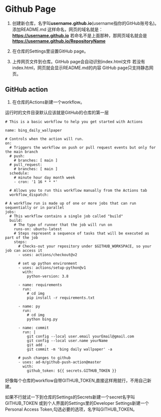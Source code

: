# Github Page

1. 创建新仓库，名字叫**username.github.io**(username指你的GitHub账号名)。添加README.md
这样命名，网页的域名就是：**https://username.github.io**
若命名不是上面那种，那网页域名就会是**https://username.github.io/RepositoryName**



2. 在仓库的Settings里设置GitHub page。



3. 上传网页文件到仓库。GitHub page会自动识别index.html文件
若没有index.html，网页就会显示README.md的内容
GitHub page只支持静态网页。



## GitHub action

1. 在仓库的Actions新建一个workflow。

运行时的文件目录默认应该就是GitHub的仓库的第一层

```
# This is a basic workflow to help you get started with Actions

name: bing_daily_wallpaper

# Controls when the action will run. 
on:
  # Triggers the workflow on push or pull request events but only for the main branch
  # push:
    # branches: [ main ]
  # pull_request:
    # branches: [ main ]
  schedule:
    # minute hour day month week
    - cron: '1 16 * * *'

  # Allows you to run this workflow manually from the Actions tab
  workflow_dispatch:

# A workflow run is made up of one or more jobs that can run sequentially or in parallel
jobs:
  # This workflow contains a single job called "build"
  build:
    # The type of runner that the job will run on
    runs-on: ubuntu-latest
    # Steps represent a sequence of tasks that will be executed as part of the job
    steps:
      # Checks-out your repository under $GITHUB_WORKSPACE, so your job can access it
      - uses: actions/checkout@v2
      
      # set up python environment
      - uses: actions/setup-python@v1
        with:
          python-version: 3.8
      
      - name: requirements
        run: 
          # cd img
          pip install -r requirements.txt
          
      - name: py
        run: 
          # cd img
          python bing.py
          
      - name: commit
        run: |
          git config --local user.email yourEmail@gmail.com
          git config --local user.name yourName
          git add .
          git commit -m 'bing daily wallpaper' -a
     
      # push changes to github    
      - uses: ad-m/github-push-action@master
        with:
          github_token: ${{ secrets.GITHUB_TOKEN }}
```

好像每个仓库的workflow自带GITHUB_TOKEN,直接这样用就行，不用自己新建。

如果不行就试一下到仓库的Settings的Secrets新建一个secret名字叫GITHUB_TOKEN
或到个人界面的Settings里的Developer Settings新建一个Personal Access Token,勾选必要的选项，名字叫GITHUB_TOKEN。
